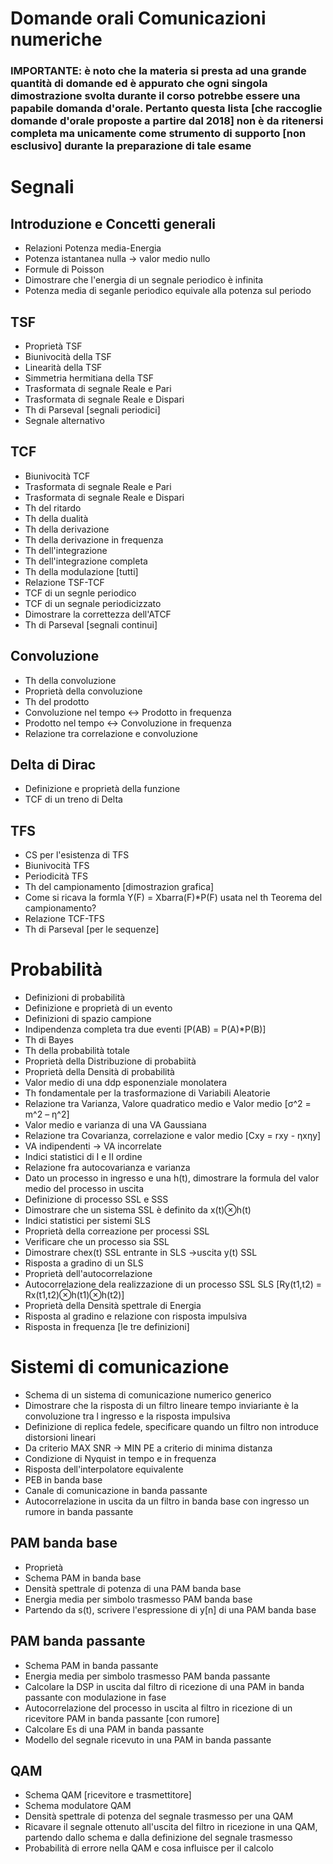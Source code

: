 # Domande orali Comunicazioni numeriche
### IMPORTANTE: è noto che la materia si presta ad una grande quantità di domande ed è appurato che ogni singola dimostrazione svolta durante il corso potrebbe essere una papabile  domanda d'orale. Pertanto questa lista [che raccoglie domande d'orale proposte a partire dal 2018] non è da ritenersi completa ma unicamente come strumento di supporto [non esclusivo] durante la preparazione di tale esame   
# Segnali 
## Introduzione e Concetti generali
- Relazioni Potenza media-Energia
- Potenza istantanea nulla -> valor medio nullo
- Formule di Poisson
- Dimostrare che l'energia di un segnale periodico è infinita
- Potenza media di seganle periodico equivale alla potenza sul periodo

## TSF
- Proprietà TSF
- Biunivocità della TSF
- Linearità della TSF
- Simmetria hermitiana della TSF
- Trasformata di segnale Reale e Pari
- Trasformata di segnale Reale e Dispari
- Th di Parseval [segnali periodici]
- Segnale alternativo

## TCF
- Biunivocità TCF
- Trasformata di segnale Reale e Pari
- Trasformata di segnale Reale e Dispari
- Th del ritardo
- Th della dualità
- Th della derivazione
- Th della derivazione in frequenza
- Th dell'integrazione
- Th dell'integrazione completa
- Th della modulazione [tutti]
- Relazione TSF-TCF
- TCF di un segnle periodico
- TCF di un segnale periodicizzato 
- Dimostrare la correttezza dell'ATCF
- Th di Parseval [segnali continui]

## Convoluzione
- Th della convoluzione
- Proprietà della convoluzione
- Th del prodotto
- Convoluzione nel tempo <-> Prodotto in frequenza
- Prodotto nel tempo <-> Convoluzione in frequenza
- Relazione tra correlazione e convoluzione

## Delta di Dirac
- Definizione e proprietà della funzione
- TCF di un treno di Delta

## TFS
- CS per l'esistenza di TFS
- Biunivocità TFS
- Periodicità TFS
- Th del campionamento [dimostrazion grafica]
- Come si ricava la formla Y(F) = Xbarra(F)*P(F) usata nel th Teorema del campionamento?
- Relazione TCF-TFS
- Th di Parseval [per le sequenze]



# Probabilità
- Definizioni di probabilità
- Definizione e proprietà di un evento
- Definizioni di spazio campione
- Indipendenza completa tra due eventi [P(AB) = P(A)*P(B)]
- Th di Bayes
- Th della probabilità totale
- Proprietà della Distribuzione di probabiità
- Proprietà della Densità di probabilità
- Valor medio di una ddp esponenziale monolatera
- Th fondamentale per la trasformazione di Variabili Aleatorie
- Relazione tra Varianza, Valore quadratico medio e Valor medio [σ^2 = m^2 – η^2]
- Valor medio e varianza di una VA Gaussiana
- Relazione tra Covarianza, correlazione e valor medio [Cxy = rxy - ηxηy]
- VA indipendenti -> VA incorrelate
- Indici statistici di I e II ordine
- Relazione fra autocovarianza e varianza
- Dato un processo in ingresso e una h(t), dimostrare la formula del valor medio del processo in uscita
- Definizione di processo SSL e SSS
- Dimostrare che un sistema SSL è definito da x(t)⊗h(t)
- Indici statistici per sistemi SLS
- Proprietà della correazione per processi SSL
- Verificare che un processo sia SSL
- Dimostrare  chex(t) SSL entrante in SLS ->uscita y(t) SSL
- Risposta a gradino di un SLS
- Proprietà dell'autocorrelazione
- Autocorrelazione dela realizzazione di un processo SSL SLS [Ry(t1,t2) = Rx(t1,t2)⊗h(t1)⊗h(t2)]
- Proprietà della Densità spettrale di Energia
- Risposta al gradino e relazione con risposta impulsiva
- Risposta in frequenza [le tre definizioni]

# Sistemi di comunicazione
- Schema di un sistema di comunicazione numerico generico
- Dimostrare che la risposta di un filtro lineare tempo inviariante è la convoluzione tra l ingresso e la risposta impulsiva
- Definizione di replica fedele, specificare quando un filtro non introduce distorsioni lineari
- Da criterio MAX SNR -> MIN PE a criterio di minima distanza
- Condizione di Nyquist in tempo e in frequenza
- Risposta dell'interpolatore equivalente
- PEB in banda base
- Canale di comunicazione in banda passante
- Autocorrelazione in uscita da un filtro in banda base con ingresso un rumore in banda passante

## PAM banda base
- Proprietà 
- Schema PAM in banda base
- Densità spettrale di potenza di una PAM banda base
- Energia media per simbolo trasmesso PAM banda base
- Partendo da s(t), scrivere l'espressione di y[n] di una PAM banda base

## PAM banda passante
- Schema PAM in banda passante
- Energia media per simbolo trasmesso PAM banda passante
- Calcolare la DSP in uscita dal filtro di ricezione di una PAM in banda passante con modulazione in fase
- Autocorrelazione del processo in uscita al filtro in ricezione di un ricevitore PAM in banda passante [con rumore]
- Calcolare Es di una PAM in banda passante
- Modello del segnale ricevuto in una PAM in banda passante


## QAM
- Schema QAM [ricevitore e trasmettitore]
- Schema modulatore QAM
- Densità spettrale di potenza del segnale trasmesso per una QAM
- Ricavare il segnale ottenuto all'uscita del filtro in ricezione in una QAM, partendo dallo schema e dalla definizione del segnale trasmesso
- Probabilità di errore nella QAM  e cosa influisce per il calcolo

